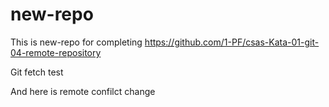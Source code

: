 # new-repo

This is new-repo for completing https://github.com/1-PF/csas-Kata-01-git-04-remote-repository 

Git fetch test

And here is remote confilct change
